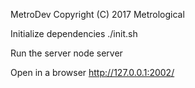 MetroDev
Copyright (C) 2017 Metrological

Initialize dependencies
./init.sh

Run the server
node server

Open in a browser
http://127.0.0.1:2002/
